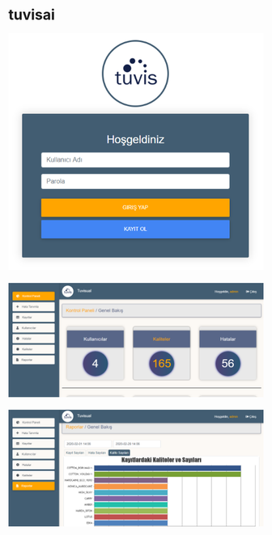 # tuvisai

![Image of Yaktocat](https://github.com/cmldk/tuvisai/blob/master/project-images/4.png)
###
![Image of Yaktocat](https://github.com/cmldk/tuvisai/blob/master/project-images/1.png)
###
![Image of Yaktocat](https://github.com/cmldk/tuvisai/blob/master/project-images/3.png)
